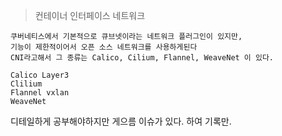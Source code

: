 > 컨테이너 인터페이스 네트워크

```shell
쿠버네티스에서 기본적으로 큐브넷이라는 네트워크 플러그인이 있지만,
기능이 제한적이어서 오픈 소스 네트워크를 사용하게된다
CNI라고해서 그 종류는 Calico, Cilium, Flannel, WeaveNet 이 있다.

Calico Layer3
Clilium
Flannel vxlan
WeaveNet
```

디테일하게 공부해야하지만 게으름 이슈가 있다. 하여 기록만.
